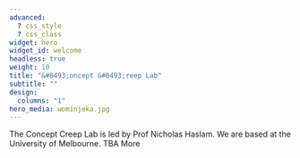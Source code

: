 ```yaml
---
advanced:
  ? css_style
  ? css_class
widget: hero
widget_id: welcome
headless: true
weight: 10
title: "&#8493;oncept &#8493;reep Lab"
subtitle: ""
design:
  columns: "1"
hero_media: wominjeka.jpg
---
```

The Concept Creep Lab is led by Prof Nicholas Haslam. We are based at the University of Melbourne. TBA More
